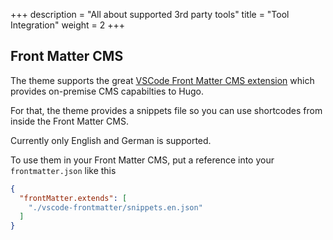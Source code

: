 +++
description = "All about supported 3rd party tools"
title = "Tool Integration"
weight = 2
+++

## Front Matter CMS

The theme supports the great [VSCode Front Matter CMS extension](https://github.com/estruyf/vscode-front-matter) which provides on-premise CMS capabilties to Hugo.

For that, the theme provides a snippets file so you can use shortcodes from inside the Front Matter CMS.

Currently only English and German is supported.

To use them in your Front Matter CMS, put a reference into your `frontmatter.json` like this

````json {title="frontmatter.json"}
{
  "frontMatter.extends": [
    "./vscode-frontmatter/snippets.en.json"
  ]
}
````
